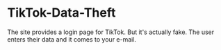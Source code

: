 # TikTok-Data-Theft
The site provides a login page for TikTok. But it's actually fake. The user enters their data and it comes to your e-mail.

